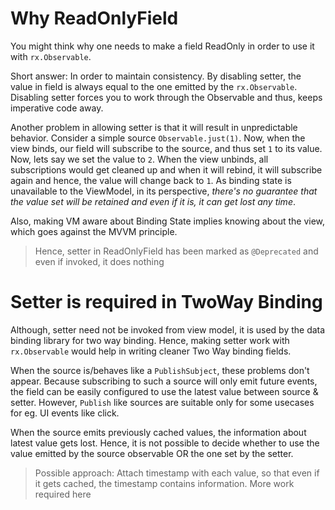 # Why ReadOnlyField

You might think why one needs to make a field ReadOnly in order to use it with `rx.Observable`.

Short answer: In order to maintain consistency. By disabling setter, the value in field is always equal to the one emitted by the `rx.Observable`. Disabling setter forces you to work through the Observable and thus, keeps imperative code away.

Another problem in allowing setter is that it will result in unpredictable behavior.
Consider a simple source `Observable.just(1)`. Now, when the view binds, our field will subscribe to the source, and thus set `1` to its value. Now, lets say we set the value to `2`. When the view unbinds, all subscriptions would get cleaned up and when it will rebind, it will subscribe again and hence, the value will change back to `1`. As binding state is unavailable to the ViewModel, in its perspective, _there's no guarantee that the value set will be retained and even if it is, it can get lost any time_.

Also, making VM aware about Binding State implies knowing about the view, which goes against the MVVM principle.

> Hence, setter in ReadOnlyField has been marked as `@Deprecated` and even if invoked, it does nothing

# Setter is required in TwoWay Binding

Although, setter need not be invoked from view model, it is used by the data binding library for two way binding. Hence, making setter work with `rx.Observable` would help in writing cleaner Two Way binding fields.

When the source is/behaves like a `PublishSubject`, these problems don't appear. Because subscribing to such a source will only emit future events, the field can be easily configured to use the latest value between source & setter. However, `Publish` like sources are suitable only for some usecases for eg. UI events like click.

When the source emits previously cached values, the information about latest value gets lost. Hence, it is not possible to decide whether to use the value emitted by the source observable OR the one set by the setter.

> Possible approach: Attach timestamp with each value, so that even if it gets cached, the timestamp contains information. More work required here

